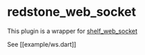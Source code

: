 redstone_web_socket
===============

This plugin is a wrapper for [shelf_web_socket](http://pub.dartlang.org/packages/shelf_web_socket)

See [[example/ws.dart]]